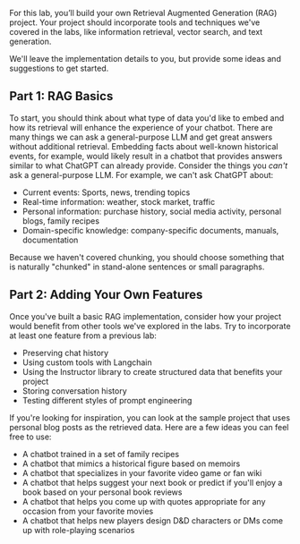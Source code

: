 For this lab, you’ll build your own Retrieval Augmented Generation (RAG) project. Your project should incorporate tools and techniques we've covered in the labs, like information retrieval, vector search, and text generation.

We'll leave the implementation details to you, but provide some ideas and suggestions to get started.
## Part 1: RAG Basics

To start, you should think about what type of data you'd like to embed and how its retrieval will enhance the experience of your chatbot. There are many things we can ask a general-purpose LLM and get great answers without additional retrieval. Embedding facts about well-known historical events, for example, would likely result in a chatbot that provides answers similar to what ChatGPT can already provide. Consider the things you _can't_ ask a general-purpose LLM. For example, we can't ask ChatGPT about:

-  Current events: Sports, news, trending topics
- Real-time information: weather, stock market, traffic
- Personal information: purchase history, social media activity, personal blogs, family recipes
- Domain-specific knowledge: company-specific documents, manuals, documentation

Because we haven't covered chunking, you should choose something that is naturally "chunked" in stand-alone sentences or small paragraphs.

## Part 2: Adding Your Own Features

Once you've built a basic RAG implementation, consider how your project would benefit from other tools we've explored in the labs. Try to incorporate at least one feature from a previous lab:
- Preserving chat history
- Using custom tools with Langchain
- Using the Instructor library to create structured data that benefits your project
- Storing conversation history
- Testing different styles of prompt engineering


If you're looking for inspiration, you can look at the sample project that uses personal blog posts as the retrieved data. Here are a few ideas you can feel free to use:

- A chatbot trained in a set of family recipes
- A chatbot that mimics a historical figure based on memoirs
- A chatbot that specializes in your favorite video game or fan wiki
- A chatbot that helps suggest your next book or predict if you'll enjoy a book based on your personal book reviews
- A chatbot that helps you come up with quotes appropriate for any occasion from your favorite movies
- A chatbot that helps new players design D&D characters or DMs come up with role-playing scenarios
